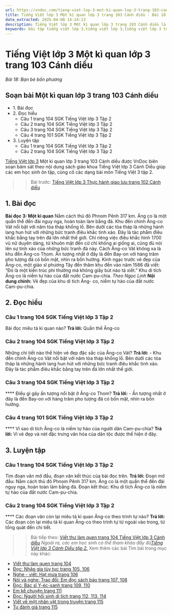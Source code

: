 ```yaml
---
url: https://vndoc.com/tieng-viet-lop-3-mot-ki-quan-lop-3-trang-103-canh-dieu-291476
title: Tiếng Việt lớp 3 Một kì quan lớp 3 trang 103 Cánh diều - Bài 18: Bạn bè bốn phương - VnDoc.com
date_extracted: 2025-04-08 14:24:13
description: Tiếng Việt lớp 3 Một kì quan lớp 3 trang 103 Cánh diều là tài liệu cho các em học sinh tham khảo, củng cố kiến thức Tiếng Việt lớp 3 Cánh Diều tập 2. Mời các em cùng tham khảo bài soạn.
keywords: bài tập tiếng việt lớp 3,tiếng việt lớp 3,tiếng việt lớp 3 tập 2,bài tập tiếng việt lớp 3 tập 2,tiếng việt 3 tập 2,tiếng việt lớp 3 cánh diều,tiếng việt 3 cánh diều,tiếng việt lớp 3 tập 2 cánh diều,tiếng việt lớp 3 cd,tiếng việt 3 cánh diều tập 2,Một kì quan lớp 3 trang 103,soạn bài Một kì quan lớp 3 trang 103,soạn bài Một kì quan lớp 3 trang 103 cánh diều
---
```


# Tiếng Việt lớp 3 Một kì quan lớp 3 trang 103 Cánh diều
 _Bài 18: Bạn bè bốn phương_
## Soạn bài Một kì quan lớp 3 trang 103 Cánh diều
  * 1\. Bài đọc
  * 2\. Đọc hiểu 
    * Câu 1 trang 104 SGK Tiếng Việt lớp 3 Tập 2
    * Câu 2 trang 104 SGK Tiếng Việt lớp 3 Tập 2
    * Câu 3 trang 104 SGK Tiếng Việt lớp 3 Tập 2
    * Câu 4 trang 101 SGK Tiếng Việt lớp 3 Tập 2
  * 3\. Luyện tập 
    * Câu 1 trang 104 SGK Tiếng Việt lớp 3 Tập 2
    * Câu 2 trang 104 SGK Tiếng Việt lớp 3 Tập 2

[Tiếng Việt lớp 3](<https://vndoc.com/tai-lieu-hoc-tap-lop3>) Một kì quan lớp 3 trang 103 Cánh diều được VnDoc biên soạn bám sát theo nội dung  sách giáo khoa Tiếng Việt lớp 3 Cánh Diều giúp các em học sinh ôn tập, củng cố các dạng bài môn Tiếng Việt 3 tập 2.
>> Bài trước: [Tiếng Việt lớp 3 Thực hành giao lưu trang 102 Cánh diều](<https://vndoc.com/tieng-viet-lop-3-thuc-hanh-giao-luu-trang-102-canh-dieu-291453>)
## **1\. Bài đọc**
**Bài đọc 3: Một kì quan**
Nằm cách thủ đô Phnom Pênh 317 km. Ăng co là một quần thể đền đài nguy nga, hoàn toàn làm bằng đá.
Khu đền chính Ăng-co Vát nổi bật với năm tòa tháp khổng lồ. Bên dưới các tòa tháp là những hành lang hun hút với những bức tranh điêu khắc tinh xảo. Đây là tác phẩm điêu khắc bằng tay trên đá lớn nhất thế giới. Chỉ riêng việc điêu khắc hình 1700 vũ nữ duyên dáng, từ khuôn mặt đến cử chỉ không ai giống ai, cũng đủ nói lên sự tinh xảo của những bức tranh đá này.
Cách Ăng-co Vát không xa là khu đền Ăng-co Thom. Ấn tượng nhất ở đây là đền Bay-on với hàng trăm pho tượng đá có bốn mặt, nhìn ra bốn hướng.
Kinh ngạc trước vẻ đẹp của Ăng-co, một giáo sĩ phương Tây đến thăm khu đền vào năm 1586 đã viết: “Đó là một kiến trúc phi thường mà không giấy bút nào tả xiết.”
Khu di tích Ăng-co là niềm tự hào của đất nước Cam-pu-chia.
_Theo Ngọc Linh_
**Nội dung chính:** Vẻ đẹp của khu di tích Ăng- co, niểm tự hào của đất nước Cam-pu-chia.
## **2\. Đọc hiểu**
### **Câu 1 trang 104 SGK Tiếng Việt lớp 3 Tập 2**
Bài đọc miêu tả kì quan nào?
**Trả lời:**
Quần thể Ăng-co
### **Câu 2 trang 104 SGK Tiếng Việt lớp 3 Tập 2**
Những chi tiết nào thể hiện vẻ đẹp đặc sắc của Ăng-co Vát?
**Trả lời:**
\- Khu đền chính Ăng-co Vát nổi bật với năm tòa tháp khổng lồ. Bên dưới các tòa tháp là những hành lang hun hút với những bức tranh điêu khắc tinh xảo. Đây là tác phẩm điêu khắc bằng tay trên đá lớn nhất thế giới.
### **Câu 3 trang 104 SGK Tiếng Việt lớp 3 Tập 2**
**** Điều gì gây ấn tượng nổi bật ở Ăng-co Thom?
**Trả lời:**
\- Ấn tượng nhất ở đây là đền Bay-on với hàng trăm pho tượng đá có bốn mặt, nhìn ra bốn hướng.
### **Câu 4 trang 101 SGK Tiếng Việt lớp 3 Tập 2**
**** Vì sao di tích Ăng-co là niềm tự hào của người dân Cam-pu-chia?
**Trả lời:**
Vì vẻ đẹp và nét đặc trưng văn hóa của dân tộc được thể hiện ở đây.
## **3\. Luyện tập**
### **Câu 1 trang 104 SGK Tiếng Việt lớp 3 Tập 2**
Tìm đoạn văn mở đầu, đoạn văn kết thúc của bài đọc trên.
**Trả lời:**
Đoạn mở đầu: Nằm cách thủ đô Phnom Pênh 317 km. Ăng co là một quần thể đền đài nguy nga, hoàn toàn làm bằng đá.
Đoạn kết thúc: Khu di tích Ăng-co là niềm tự hào của đất nước Cam-pu-chia.
### **Câu 2 trang 104 SGK Tiếng Việt lớp 3 Tập 2**
**** Các đoạn văn còn lại miêu tả kì quan Ăng-co theo trình tự nào?
**Trả lời:**
Các đoạn còn lại miêu tả kì quan Ăng-co theo trình tự từ ngoài vào trong, từ tổng quát đến chi tiết.
>> Bài tiếp theo: [Viết thư làm quen trang 104 Tiếng Việt lớp 3 Cánh diều](<https://vndoc.com/viet-thu-lam-quen-trang-104-tieng-viet-lop-3-canh-dieu-291479>)
 _Ngoài ra, các em học sinh có thể tham khảo đầy đủ[Tiếng Việt lớp 3 Cánh Diều tập 2.](<https://vndoc.com/tieng-viet-lop-3-cd-tap2>)_
Xem thêm các bài Tìm bài trong mục này khác:
  * [Viết thư làm quen trang 104](</viet-thu-lam-quen-trang-104-tieng-viet-lop-3-canh-dieu-291479>)
  * [Đọc: Nhập gia tùy tục trang 105, 106](</tieng-viet-lop-3-nhap-gia-tuy-tuc-trang-105-canh-dieu-291483>)
  * [Nghe - viết: Hạt mưa trang 106](</nghe-viet-hat-mua-trang-106-canh-dieu-291485>)
  * [Nói và nghe: Trao đổi: Em đọc sách báo trang 107, 108](</tieng-viet-lop-3-tap-2-em-doc-sach-bao-trang-107-108-canh-dieu-291486>)
  * [Đọc: Bác sĩ Y-éc-xanh trang 109, 110](</tap-doc-lop-3-bac-si-y-ec-xanh-5779>)
  * [Em kể chuyện trang 111](</tieng-viet-3-tap-2-em-ke-chuyen-trang-111-canh-dieu-291489>)
  * [Đọc: Người hồi sinh di tích trang 112, 113, 114](</tieng-viet-lop-3-nguoi-hoi-sinh-di-tich-trang-112-113-canh-dieu-291491>)
  * [Viết về một nhân vật trong truyện trang 115](</viet-ve-mot-nhan-vat-trong-truyen-trang-115-canh-dieu-291493>)
  * [Tự đánh giá trang 115](</tu-danh-gia-trang-115-tieng-viet-lop-3-tap-2-canh-dieu-291632>)

